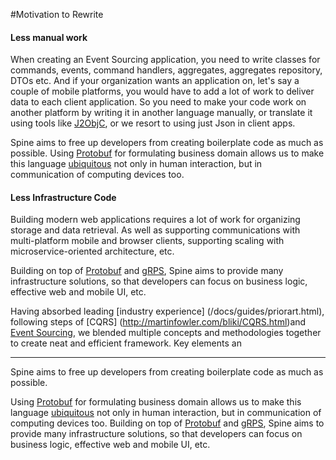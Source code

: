 #Motivation to Rewrite

#### Less manual work 
When creating an Event Sourcing application, you need to write classes for commands, events, command handlers, aggregates, aggregates repository, DTOs etc. 
And if your organization wants an application on, let's say a couple of mobile platforms, you would have to add a lot of work to deliver data to each client application. 
So you need to make your code work on another platform by writing it in another language manually, or translate it using tools like [J2ObjC](http://j2objc.org/), or we resort to using just Json in client apps.

Spine aims to free up developers from creating boilerplate code as much as possible. 
Using [Protobuf](https://developers.google.com/protocol-buffers/docs/overview) for formulating business domain allows us
 to make this language [ubiquitous](http://martinfowler.com/bliki/UbiquitousLanguage.html) not only in human interaction, but in communication of computing devices too.


#### Less Infrastructure Code
Building modern web applications requires a lot of work for organizing storage and data retrieval. As well as supporting communications with multi-platform mobile and browser clients, supporting scaling with microservice-oriented architecture, etc. 

Building on top of [Protobuf](https://developers.google.com/protocol-buffers/docs/overview) and [gRPS](http://www.grpc.io/docs/), Spine aims to provide many infrastructure solutions, so that developers can focus on business logic, effective web and mobile UI, etc.


Having absorbed leading [industry experience] (/docs/guides/priorart.html), following steps of [CQRS] (http://martinfowler.com/bliki/CQRS.html)and [Event Sourcing](http://martinfowler.com/eaaDev/EventSourcing.html), we blended multiple concepts and methodologies together to create neat and efficient framework. Key elements an

---
Spine aims to free up developers from creating boilerplate code as much as possible. 

Using [Protobuf](https://developers.google.com/protocol-buffers/docs/overview) for formulating business domain allows us to make this language [ubiquitous](http://martinfowler.com/bliki/UbiquitousLanguage.html) not only in human interaction, but in communication of computing devices too.
Building on top of [Protobuf](https://developers.google.com/protocol-buffers/docs/overview) and [gRPS](http://www.grpc.io/docs/), Spine aims to provide many infrastructure solutions, so that developers can focus on business logic, effective web and mobile UI, etc.